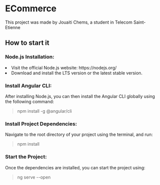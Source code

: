 
# ECommerce
This project was made by Jouaiti Chems, a student in Telecom Saint-Etienne

## How to start it
### Node.js Installation:
<li>Visit the official Node.js website: https://nodejs.org/</li>
<li>Download and install the LTS version or the latest stable version.</li>

### Install Angular CLI:
After installing Node.js, you can then install the Angular CLI globally using the following command: 
> npm install -g @angular/cli

### Install Project Dependencies:
Navigate to the root directory of your project using the terminal, and run: 
>  npm install

### Start the Project:
Once the dependencies are installed, you can start the project using: 
>  ng serve --open

